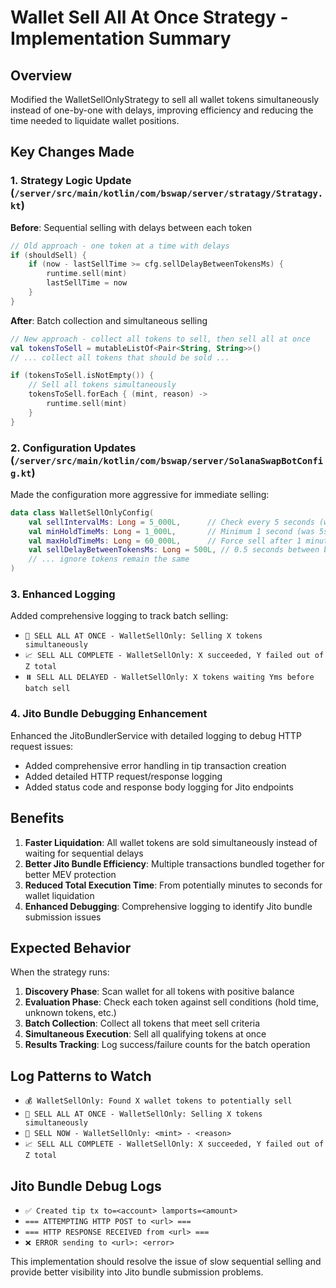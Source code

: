 # Wallet Sell All At Once Strategy - Implementation Summary

## Overview
Modified the WalletSellOnlyStrategy to sell all wallet tokens simultaneously instead of one-by-one with delays, improving efficiency and reducing the time needed to liquidate wallet positions.

## Key Changes Made

### 1. Strategy Logic Update (`/server/src/main/kotlin/com/bswap/server/stratagy/Stratagy.kt`)

**Before**: Sequential selling with delays between each token
```kotlin
// Old approach - one token at a time with delays
if (shouldSell) {
    if (now - lastSellTime >= cfg.sellDelayBetweenTokensMs) {
        runtime.sell(mint)
        lastSellTime = now
    }
}
```

**After**: Batch collection and simultaneous selling
```kotlin
// New approach - collect all tokens to sell, then sell all at once
val tokensToSell = mutableListOf<Pair<String, String>>()
// ... collect all tokens that should be sold ...

if (tokensToSell.isNotEmpty()) {
    // Sell all tokens simultaneously
    tokensToSell.forEach { (mint, reason) ->
        runtime.sell(mint)
    }
}
```

### 2. Configuration Updates (`/server/src/main/kotlin/com/bswap/server/SolanaSwapBotConfig.kt`)

Made the configuration more aggressive for immediate selling:

```kotlin
data class WalletSellOnlyConfig(
    val sellIntervalMs: Long = 5_000L,      // Check every 5 seconds (was 10s)
    val minHoldTimeMs: Long = 1_000L,       // Minimum 1 second (was 5s)
    val maxHoldTimeMs: Long = 60_000L,      // Force sell after 1 minute (was 5 minutes)
    val sellDelayBetweenTokensMs: Long = 500L, // 0.5 seconds between batches (was 2s)
    // ... ignore tokens remain the same
)
```

### 3. Enhanced Logging

Added comprehensive logging to track batch selling:

- `🚀 SELL ALL AT ONCE - WalletSellOnly: Selling X tokens simultaneously`
- `📈 SELL ALL COMPLETE - WalletSellOnly: X succeeded, Y failed out of Z total`
- `⏸️ SELL ALL DELAYED - WalletSellOnly: X tokens waiting Yms before batch sell`

### 4. Jito Bundle Debugging Enhancement

Enhanced the JitoBundlerService with detailed logging to debug HTTP request issues:

- Added comprehensive error handling in tip transaction creation
- Added detailed HTTP request/response logging
- Added status code and response body logging for Jito endpoints

## Benefits

1. **Faster Liquidation**: All wallet tokens are sold simultaneously instead of waiting for sequential delays
2. **Better Jito Bundle Efficiency**: Multiple transactions bundled together for better MEV protection
3. **Reduced Total Execution Time**: From potentially minutes to seconds for wallet liquidation
4. **Enhanced Debugging**: Comprehensive logging to identify Jito bundle submission issues

## Expected Behavior

When the strategy runs:

1. **Discovery Phase**: Scan wallet for all tokens with positive balance
2. **Evaluation Phase**: Check each token against sell conditions (hold time, unknown tokens, etc.)
3. **Batch Collection**: Collect all tokens that meet sell criteria
4. **Simultaneous Execution**: Sell all qualifying tokens at once
5. **Results Tracking**: Log success/failure counts for the batch operation

## Log Patterns to Watch

- `💰 WalletSellOnly: Found X wallet tokens to potentially sell`
- `🚀 SELL ALL AT ONCE - WalletSellOnly: Selling X tokens simultaneously`
- `💸 SELL NOW - WalletSellOnly: <mint> - <reason>`
- `📈 SELL ALL COMPLETE - WalletSellOnly: X succeeded, Y failed out of Z total`

## Jito Bundle Debug Logs

- `✅ Created tip tx to=<account> lamports=<amount>`
- `=== ATTEMPTING HTTP POST to <url> ===`
- `=== HTTP RESPONSE RECEIVED from <url> ===`
- `❌ ERROR sending to <url>: <error>`

This implementation should resolve the issue of slow sequential selling and provide better visibility into Jito bundle submission problems.